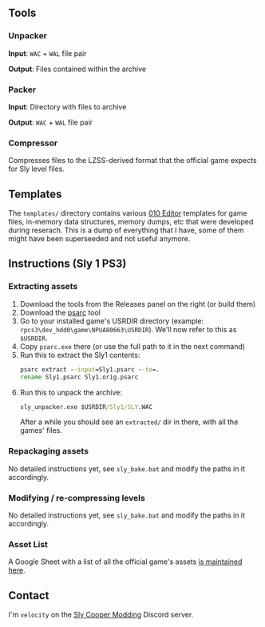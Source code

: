 ## Tools

### Unpacker
**Input**: `WAC` + `WAL` file pair

**Output**: Files contained within the archive

### Packer
**Input**: Directory with files to archive

**Output**: `WAC` + `WAL` file pair

### Compressor
Compresses files to the LZSS-derived format that the official game expects for Sly level files.

## Templates
The `templates/` directory contains various [010 Editor](https://www.sweetscape.com/010editor/) templates for game files, in-memory data structures, memory dumps, etc that were developed during reserach.
This is a dump of everything that I have, some of them might have been superseeded and not useful anymore.

## Instructions (Sly 1 PS3)
### Extracting assets
1) Download the tools from the Releases panel on the right (or build them)
1) Download the [psarc](http://www.mediafire.com/file/aegbgpkm3xfot80/psarc.zip/file) tool
1) Go to your installed game's USRDIR directory (example: `rpcs3\dev_hdd0\game\NPUA80663\USRDIR`).
   We'll now refer to this as `$USRDIR`.
1) Copy `psarc.exe` there (or use the full path to it in the next command)
1) Run this to extract the Sly1 contents:
    ```cmd
    psarc extract --input=Sly1.psarc --to=.
    rename Sly1.psarc Sly1.orig.psarc
    ```
1) Run this to unpack the archive:
   ```cmd
   sly_unpacker.exe $USRDIR/Sly1/SLY.WAC
   ```
   After a while you should see an `extracted/` dir in there, with all the games' files.

### Repackaging assets
No detailed instructions yet, see `sly_bake.bat` and modify the paths in it accordingly.

### Modifying / re-compressing levels
No detailed instructions yet, see `sly_bake.bat` and modify the paths in it accordingly.

### Asset List
A Google Sheet with a list of all the official game's assets [is maintained here](https://docs.google.com/spreadsheets/d/1bdhTl2IvXVWOjnjhpgUTH0kg6e-RcioezIYrsi-_mso/edit?usp=sharing).

## Contact
I'm `velocity` on the [Sly Cooper Modding](https://discord.gg/gh5xwfj) Discord server.
